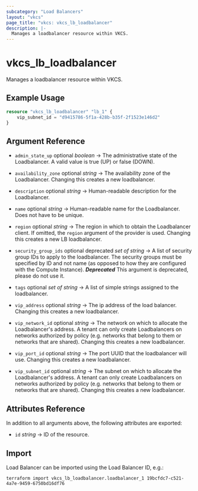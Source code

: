 ```yaml
---
subcategory: "Load Balancers"
layout: "vkcs"
page_title: "vkcs: vkcs_lb_loadbalancer"
description: |-
  Manages a loadbalancer resource within VKCS.
---
```


# vkcs_lb_loadbalancer

Manages a loadbalancer resource within VKCS.

## Example Usage
```terraform
resource "vkcs_lb_loadbalancer" "lb_1" {
	vip_subnet_id = "d9415786-5f1a-428b-b35f-2f1523e146d2"
}
```
## Argument Reference
- `admin_state_up` optional *boolean* &rarr;  The administrative state of the Loadbalancer. A valid value is true (UP) or false (DOWN).

- `availability_zone` optional *string* &rarr;  The availability zone of the Loadbalancer. Changing this creates a new loadbalancer.

- `description` optional *string* &rarr;  Human-readable description for the Loadbalancer.

- `name` optional *string* &rarr;  Human-readable name for the Loadbalancer. Does not have to be unique.

- `region` optional *string* &rarr;  The region in which to obtain the Loadbalancer client. If omitted, the `region` argument of the provider is used. Changing this creates a new LB loadbalancer.

- `security_group_ids` optional deprecated *set of* *string* &rarr;  A list of security group IDs to apply to the loadbalancer. The security groups must be specified by ID and not name (as opposed to how they are configured with the Compute Instance). ***Deprecated*** This argument is deprecated, please do not use it.

- `tags` optional *set of* *string* &rarr;  A list of simple strings assigned to the loadbalancer.

- `vip_address` optional *string* &rarr;  The ip address of the load balancer. Changing this creates a new loadbalancer.

- `vip_network_id` optional *string* &rarr;  The network on which to allocate the Loadbalancer's address. A tenant can only create Loadbalancers on networks authorized by policy (e.g. networks that belong to them or networks that are shared).  Changing this creates a new loadbalancer.

- `vip_port_id` optional *string* &rarr;  The port UUID that the loadbalancer will use. Changing this creates a new loadbalancer.

- `vip_subnet_id` optional *string* &rarr;  The subnet on which to allocate the Loadbalancer's address. A tenant can only create Loadbalancers on networks authorized by policy (e.g. networks that belong to them or networks that are shared).  Changing this creates a new loadbalancer.


## Attributes Reference
In addition to all arguments above, the following attributes are exported:
- `id` *string* &rarr;  ID of the resource.



## Import

Load Balancer can be imported using the Load Balancer ID, e.g.:

```shell
terraform import vkcs_lb_loadbalancer.loadbalancer_1 19bcfdc7-c521-4a7e-9459-6750bd16df76
```
